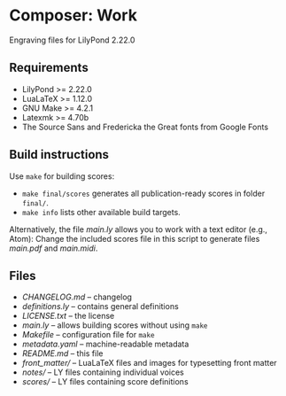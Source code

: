 # Composer: Work

Engraving files for LilyPond 2.22.0


## Requirements

- LilyPond >= 2.22.0
- LuaLaTeX >= 1.12.0
- GNU Make >= 4.2.1
- Latexmk >= 4.70b
- The Source Sans and Fredericka the Great fonts from Google Fonts


## Build instructions

Use `make` for building scores:
- `make final/scores` generates all publication-ready scores in folder `final/`.
- `make info` lists other available build targets.

Alternatively, the file *main.ly* allows you to work with a text editor (e.g., Atom):
Change the included scores file in this script to generate files *main.pdf* and *main.midi*.


## Files

- *CHANGELOG.md* – changelog
- *definitions.ly* – contains general definitions
- *LICENSE.txt* – the license
- *main.ly* – allows building scores without using `make`
- *Makefile* – configuration file for `make`
- *metadata.yaml* – machine-readable metadata
- *README.md* – this file
- *front_matter/* – LuaLaTeX files and images for typesetting front matter
- *notes/* – LY files containing individual voices
- *scores/* – LY files containing score definitions
